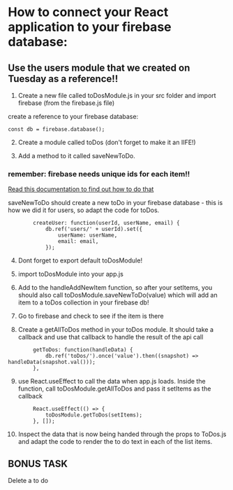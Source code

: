 # How to connect your React application to your firebase database:

## Use the users module that we created on Tuesday as a reference!!

1. Create a new file called toDosModule.js in your src folder and import firebase (from the firebase.js file)

create a reference to your firebase database:

```
const db = firebase.database();
```

2. Create a module called toDos (don't forget to make it an IIFE!)

3. Add a method to it called saveNewToDo.


### remember: firebase needs unique ids for each item!! 

[Read this documentation to find out how to do that](https://firebase.google.com/docs/database/admin/save-data)

saveNewToDo should create a new toDo in your firebase database - this is how we did it for users, so adapt the code for toDos.

```
		createUser: function(userId, userName, email) {
			db.ref('users/' + userId).set({
				userName: userName,
				email: email,
			});
```

4. Dont forget to export default toDosModule!

5. import toDosModule into your app.js

6. Add to the handleAddNewItem function, so after your setItems, you should also call toDosModule.saveNewToDo(value) which will add an item to a toDos collection in your firebase db!

7. Go to firebase and check to see if the item is there

8. Create a getAllToDos method in your toDos module. It should take a callback and use that callback to handle the result of the api call

```
		getToDos: function(handleData) {
			db.ref('toDos/').once('value').then((snapshot) => handleData(snapshot.val()));
		},
```

9. use React.useEffect to call the data when app.js loads. Inside the function, call toDosModule.getAllToDos and pass it setItems as the callback

```
		React.useEffect(() => {
			toDosModule.getToDos(setItems);
		}, []);
```

10. Inspect the data that is now being handed through the props to ToDos.js and adapt the code to render the to do text in each of the list items.

## BONUS TASK

Delete a to do
